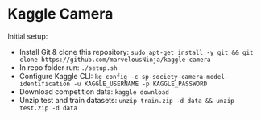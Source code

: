 # Kaggle Camera

Initial setup:
* Install Git & clone this repository: `sudo apt-get install -y git && git clone https://github.com/marvelousNinja/kaggle-camera`
* In repo folder run: `./setup.sh`
* Configure Kaggle CLI: `kg config -c sp-society-camera-model-identification -u KAGGLE_USERNAME -p KAGGLE_PASSWORD`
* Download competition data: `kaggle download`
* Unzip test and train datasets: `unzip train.zip -d data && unzip test.zip -d data`
